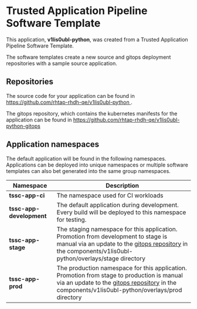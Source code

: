 # Trusted Application Pipeline Software Template

This application, **v1lis0ubl-python**, was created from a Trusted Application Pipeline Software Template.

The software templates create a new source and gitops deployment repositories with a sample source application. 

## Repositories

The source code for your application can be found in [https://github.com/rhtap-rhdh-qe/v1lis0ubl-python ](https://github.com/rhtap-rhdh-qe/v1lis0ubl-python ).
 
The gitops repository, which contains the kubernetes manifests for the application can be found in 
[https://github.com/rhtap-rhdh-qe/v1lis0ubl-python-gitops ](https://github.com/rhtap-rhdh-qe/v1lis0ubl-python-gitops ) 

## Application namespaces 

The default application will be found in the following namespaces. Applications can be deployed into unique namespaces or multiple software templates can also bet generated into the same group namespaces.  

|  Namespace   |  Description   |  
| -------- | -------- |
| **tssc-app-ci** | The namespace used for CI workloads |
| **tssc-app-development** | The default application during development. Every build will be deployed to this namespace for testing. |
| **tssc-app-stage** | The staging namespace for this application. Promotion from development to stage is manual via an update to the [gitops repository](https://github.com/rhtap-rhdh-qe/v1lis0ubl-python-gitops ) in the components/v1lis0ubl-python/overlays/stage directory |
| **tssc-app-prod** | The production namespace for this application. Promotion from stage to production is manual via an update to the [gitops repository](https://github.com/rhtap-rhdh-qe/v1lis0ubl-python-gitops ) in the components/v1lis0ubl-python/overlays/prod directory |